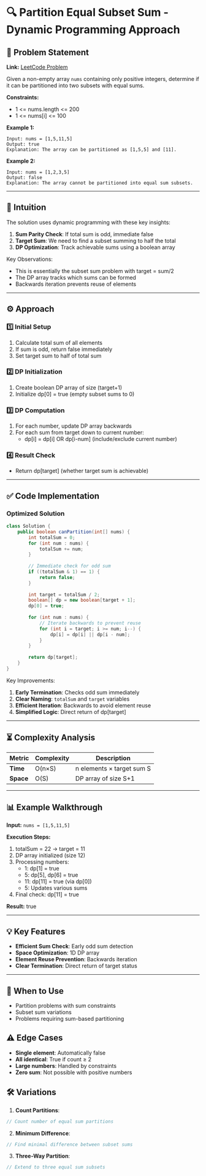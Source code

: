 # 🔍 Partition Equal Subset Sum - Dynamic Programming Approach

## 📜 Problem Statement
**Link:** [LeetCode Problem](https://leetcode.com/problems/partition-equal-subset-sum/description/)

Given a non-empty array `nums` containing only positive integers, determine if it can be partitioned into two subsets with equal sums.

**Constraints:**
- 1 <= nums.length <= 200
- 1 <= nums[i] <= 100

**Example 1:**
```text
Input: nums = [1,5,11,5]
Output: true
Explanation: The array can be partitioned as [1,5,5] and [11].
```

**Example 2:**
```text
Input: nums = [1,2,3,5]
Output: false
Explanation: The array cannot be partitioned into equal sum subsets.
```

---

## 🧠 Intuition
The solution uses dynamic programming with these key insights:
1. **Sum Parity Check**: If total sum is odd, immediate false
2. **Target Sum**: We need to find a subset summing to half the total
3. **DP Optimization**: Track achievable sums using a boolean array

Key Observations:
- This is essentially the subset sum problem with target = sum/2
- The DP array tracks which sums can be formed
- Backwards iteration prevents reuse of elements

---

## ⚙️ Approach
### **1️⃣ Initial Setup**
1. Calculate total sum of all elements
2. If sum is odd, return false immediately
3. Set target sum to half of total sum

### **2️⃣ DP Initialization**
1. Create boolean DP array of size (target+1)
2. Initialize dp[0] = true (empty subset sums to 0)

### **3️⃣ DP Computation**
1. For each number, update DP array backwards
2. For each sum from target down to current number:
   - dp[i] = dp[i] OR dp[i-num] (include/exclude current number)

### **4️⃣ Result Check**
- Return dp[target] (whether target sum is achievable)

---

## ✅ Code Implementation

### Optimized Solution
```java
class Solution {
    public boolean canPartition(int[] nums) {
        int totalSum = 0;
        for (int num : nums) {
            totalSum += num;
        }
        
        // Immediate check for odd sum
        if ((totalSum & 1) == 1) {
            return false;
        }
        
        int target = totalSum / 2;
        boolean[] dp = new boolean[target + 1];
        dp[0] = true;
        
        for (int num : nums) {
            // Iterate backwards to prevent reuse
            for (int i = target; i >= num; i--) {
                dp[i] = dp[i] || dp[i - num];
            }
        }
        
        return dp[target];
    }
}
```

Key Improvements:
1. **Early Termination**: Checks odd sum immediately
2. **Clear Naming**: `totalSum` and `target` variables
3. **Efficient Iteration**: Backwards to avoid element reuse
4. **Simplified Logic**: Direct return of dp[target]

---

## ⏳ Complexity Analysis
| Metric          | Complexity | Description |
|-----------------|------------|-------------|
| **Time**        | O(n×S)     | n elements × target sum S |
| **Space**       | O(S)       | DP array of size S+1 |

---

## 📊 Example Walkthrough

**Input:** `nums = [1,5,11,5]`

**Execution Steps:**
1. totalSum = 22 → target = 11
2. DP array initialized (size 12)
3. Processing numbers:
   - 1: dp[1] = true
   - 5: dp[5], dp[6] = true
   - 11: dp[11] = true (via dp[0])
   - 5: Updates various sums
4. Final check: dp[11] = true

**Result:** true

---

## 💡 Key Features
- **Efficient Sum Check**: Early odd sum detection
- **Space Optimization**: 1D DP array
- **Element Reuse Prevention**: Backwards iteration
- **Clear Termination**: Direct return of target status

---

## 🚀 When to Use
- Partition problems with sum constraints
- Subset sum variations
- Problems requiring sum-based partitioning

## ⚠️ Edge Cases
- **Single element**: Automatically false
- **All identical**: True if count ≥ 2
- **Large numbers**: Handled by constraints
- **Zero sum**: Not possible with positive numbers

## 🛠 Variations
1. **Count Partitions**:
```java
// Count number of equal sum partitions
```

2. **Minimum Difference**:
```java
// Find minimal difference between subset sums
```

3. **Three-Way Partition**:
```java
// Extend to three equal sum subsets
```